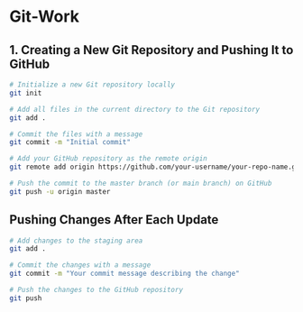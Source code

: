 # Git-Work

## 1. Creating a New Git Repository and Pushing It to GitHub

```sh
# Initialize a new Git repository locally
git init

# Add all files in the current directory to the Git repository
git add .

# Commit the files with a message
git commit -m "Initial commit"

# Add your GitHub repository as the remote origin
git remote add origin https://github.com/your-username/your-repo-name.git

# Push the commit to the master branch (or main branch) on GitHub
git push -u origin master

```

## Pushing Changes After Each Update

```sh
# Add changes to the staging area
git add .

# Commit the changes with a message
git commit -m "Your commit message describing the change"

# Push the changes to the GitHub repository
git push

```
